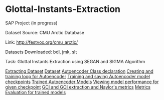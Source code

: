 # Glottal-Instants-Extraction
SAP Project (in progress)

Dataset Source: CMU Arctic Database 

Link: <href>http://festvox.org/cmu_arctic/</href>

Datasets Downloaded: bdl, jmk, slt

Task: Glottal Instants Extraction using SEGAN and SIGMA Algorithm

[Extracting Dataset](split_egg_waveform.py)
[Dataset](Dataset)
[Autoencoder Class declaration](segan_utils.py)
[Creating and training loop for Autoencoder](train_gan.py)
[Training and saving Autoencoder model checkpoints](train_autoencoder.ipynb)
[Trained Autoencoder Models](models)
[Viewing model performance for given checkpoint](view_performance.py)
[GCI and GOI extraction and Naylor's metrics](sigma.py)
[Metrics Evaluation for trained models](SIGMA_Algorithm.ipynb)

